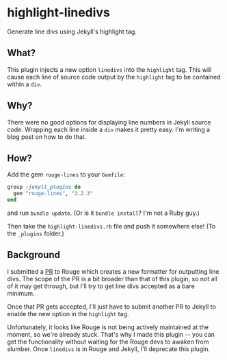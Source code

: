 # highlight-linedivs

Generate line divs using Jekyll's highlight tag.

## What?

This plugin injects a new option `linedivs` into the `highlight` tag. This will cause each line of source code output by the `highlight` tag to be contained within a `div`.

## Why?

There were no good options for displaying line numbers in Jekyll source code. Wrapping each line inside a `div` makes it pretty easy. I'm writing a blog post on how to do that.

## How?

Add the gem `rouge-lines` to your `Gemfile`:

```ruby
group :jekyll_plugins do
  gem "rouge-lines", "3.2.3"
end
```

and run `bundle update`. (Or is it `bundle install`? I'm not a Ruby guy.)

Then take the `highlight-linedivs.rb` file and push it somewhere else! (To the `_plugins` folder.)

## Background

I submitted a [PR](https://github.com/jneen/rouge/pull/897) to Rouge which creates a new formatter for outputting line divs. The scope of the PR is a bit broader than that of this plugin, so not all of it may get through, but I'll try to get line divs accepted as a bare minimum.

Once that PR gets accepted, I'll just have to submit another PR to Jekyll to enable the new option in the `highlight` tag.

Unfortunately, it looks like Rouge is not being actively maintained at the moment, so we're already stuck. That's why I made this plugin -- you can get the functionality without waiting for the Rouge devs to awaken from slumber. Once `linedivs` is in Rouge and Jekyll, I'll deprecate this plugin.
